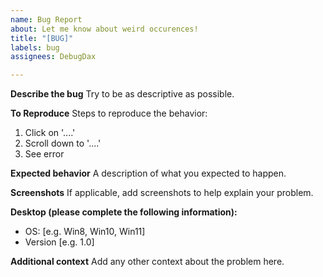 ```yaml
---
name: Bug Report
about: Let me know about weird occurences!
title: "[BUG]"
labels: bug
assignees: DebugDax

---
```


**Describe the bug**
Try to be as descriptive as possible.

**To Reproduce**
Steps to reproduce the behavior:
1. Click on '....'
3. Scroll down to '....'
4. See error

**Expected behavior**
A description of what you expected to happen.

**Screenshots**
If applicable, add screenshots to help explain your problem.

**Desktop (please complete the following information):**
 - OS: [e.g. Win8, Win10, Win11]
 - Version [e.g. 1.0]

**Additional context**
Add any other context about the problem here.
